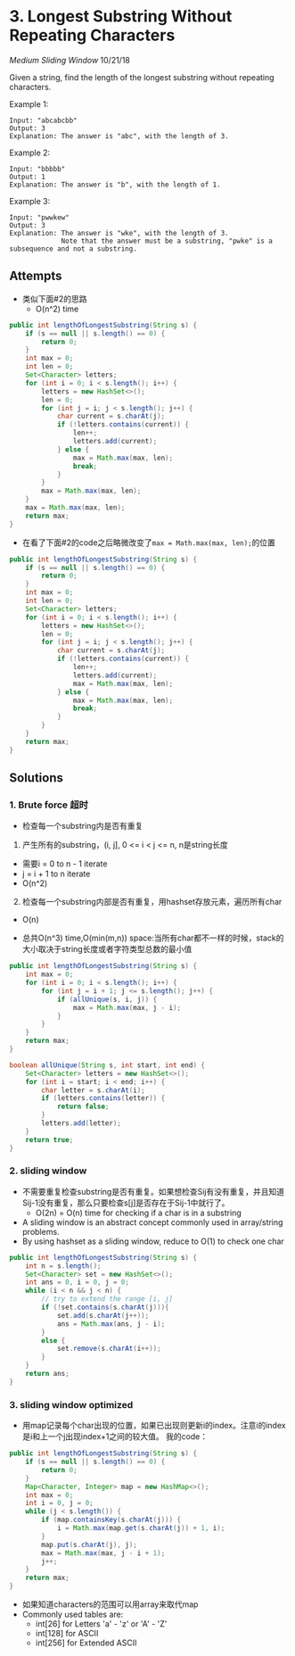 # 3. Longest Substring Without Repeating Characters
*Medium* *Sliding Window*
10/21/18

Given a string, find the length of the longest substring without repeating characters.

Example 1:
```
Input: "abcabcbb"
Output: 3
Explanation: The answer is "abc", with the length of 3.
```
Example 2:
```
Input: "bbbbb"
Output: 1
Explanation: The answer is "b", with the length of 1.
```
Example 3:
```
Input: "pwwkew"
Output: 3
Explanation: The answer is "wke", with the length of 3.
             Note that the answer must be a substring, "pwke" is a subsequence and not a substring.
```
## Attempts
* 类似下面#2的思路
  - O(n^2) time
```Java
public int lengthOfLongestSubstring(String s) {
    if (s == null || s.length() == 0) {
        return 0;
    }
    int max = 0;
    int len = 0;
    Set<Character> letters;
    for (int i = 0; i < s.length(); i++) {
        letters = new HashSet<>();
        len = 0;
        for (int j = i; j < s.length(); j++) {
            char current = s.charAt(j);
            if (!letters.contains(current)) {
                len++;
                letters.add(current);
            } else {
                max = Math.max(max, len);
                break;
            }
        }
        max = Math.max(max, len);
    }
    max = Math.max(max, len);
    return max;
}
```
* 在看了下面#2的code之后略微改变了`max = Math.max(max, len);`的位置
```Java
public int lengthOfLongestSubstring(String s) {
    if (s == null || s.length() == 0) {
        return 0;
    }
    int max = 0;
    int len = 0;
    Set<Character> letters;
    for (int i = 0; i < s.length(); i++) {
        letters = new HashSet<>();
        len = 0;
        for (int j = i; j < s.length(); j++) {
            char current = s.charAt(j);
            if (!letters.contains(current)) {
                len++;
                letters.add(current);
                max = Math.max(max, len);
            } else {
                max = Math.max(max, len);
                break;
            }
        }
    }
    return max;
}
```

## Solutions
### 1. Brute force 超时
* 检查每一个substring内是否有重复
1. 产生所有的substring，(i, j], 0 <= i < j <= n, n是string长度
  - 需要i = 0 to n - 1 iterate
  - j = i + 1 to n iterate
  - O(n^2)
2. 检查每一个substring内部是否有重复，用hashset存放元素，遍历所有char
  - O(n)
* 总共O(n^3) time,O(min(m,n)) space:当所有char都不一样的时候，stack的大小取决于string长度或者字符类型总数的最小值
```Java
public int lengthOfLongestSubstring(String s) {
    int max = 0;
    for (int i = 0; i < s.length(); i++) {
        for (int j = i + 1; j <= s.length(); j++) {
            if (allUnique(s, i, j)) {
                max = Math.max(max, j - i);
            }
        }
    }
    return max;
}

boolean allUnique(String s, int start, int end) {
    Set<Character> letters = new HashSet<>();
    for (int i = start; i < end; i++) {
        char letter = s.charAt(i);
        if (letters.contains(letter)) {
            return false;
        }
        letters.add(letter);
    }
    return true;
}
```
### 2. sliding window
* 不需要重复检查substring是否有重复。如果想检查Sij有没有重复，并且知道Sij-1没有重复，那么只要检查s[j]是否存在于Sij-1中就行了。
  - O(2n) = O(n) time for checking if a char is in a substring
* A sliding window is an abstract concept commonly used in array/string problems.
* By using hashset as a sliding window, reduce to O(1) to check one char
```Java
public int lengthOfLongestSubstring(String s) {
    int n = s.length();
    Set<Character> set = new HashSet<>();
    int ans = 0, i = 0, j = 0;
    while (i < n && j < n) {
        // try to extend the range [i, j]
        if (!set.contains(s.charAt(j))){
            set.add(s.charAt(j++));
            ans = Math.max(ans, j - i);
        }
        else {
            set.remove(s.charAt(i++));
        }
    }
    return ans;
}
```
### 3. sliding window optimized
* 用map记录每个char出现的位置，如果已出现则更新i的index。注意i的index是i和上一个j出现index+1之间的较大值。
我的code：
```Java
public int lengthOfLongestSubstring(String s) {
    if (s == null || s.length() == 0) {
        return 0;
    }
    Map<Character, Integer> map = new HashMap<>();
    int max = 0;
    int i = 0, j = 0;
    while (j < s.length()) {
        if (map.containsKey(s.charAt(j))) {
            i = Math.max(map.get(s.charAt(j)) + 1, i);
        }
        map.put(s.charAt(j), j);
        max = Math.max(max, j - i + 1);
        j++;
    }
    return max;
}
```
* 如果知道characters的范围可以用array来取代map
* Commonly used tables are:
  - int[26] for Letters 'a' - 'z' or 'A' - 'Z'
  - int[128] for ASCII
  - int[256] for Extended ASCII
